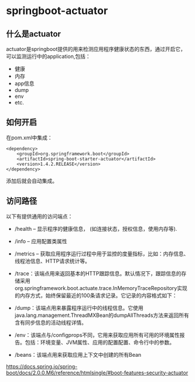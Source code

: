 # springboot-actuator

 
## 什么是actuator
actuator是springboot提供的用来检测应用程序健康状态的东西，通过开启它，可以监测运行中的application,包括：

 * 健康 
 * 内存
 * app信息 
 * dump 
 * env 
 * etc. 

## 如何开启

在pom.xml中集成：


    <dependency>
        <groupId>org.springframework.boot</groupId>
        <artifactId>spring-boot-starter-actuator</artifactId>
        <version>1.4.2.RELEASE</version>
    </dependency>


添加后就会自动集成。

## 访问路径

以下有提供通用的访问端点：

* /health – 显示程序的健康信息， (如连接状态，授权信息，使用内存等).

* /info – 应用配置类属性

* /metrics – 获取应用程序运行过程中用于监控的度量指标，比如：内存信息、线程池信息、HTTP请求统计等。

* /trace：该端点用来返回基本的HTTP跟踪信息。默认情况下，跟踪信息的存储采用org.springframework.boot.actuate.trace.InMemoryTraceRepository实现的内存方式，始终保留最近的100条请求记录。它记录的内容格式如下：



* /dump：该端点用来暴露程序运行中的线程信息。它使用java.lang.management.ThreadMXBean的dumpAllThreads方法来返回所有含有同步信息的活动线程详情。

* /env：该端点与/configprops不同，它用来获取应用所有可用的环境属性报告。包括：环境变量、JVM属性、应用的配置配置、命令行中的参数。

* /beans：该端点用来获取应用上下文中创建的所有Bean



https://docs.spring.io/spring-boot/docs/2.0.0.M6/reference/htmlsingle/#boot-features-security-actuator
 